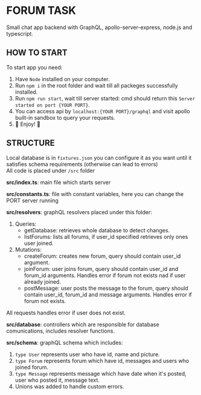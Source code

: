 # FORUM TASK

Small chat app backend with GraphQL, apollo-server-express, node.js and typescript.

## HOW TO START

To start app you need:

1. Have `Node` installed on your computer.
2. Run `npm i` in the root folder and wait till all packeges successfully installed.
3. Run `npm run start`, wait till server started: cmd should return this `Server started on port {YOUR PORT}`.
4. You can access api by `localhost:{YOUR PORT}/graphql` and visit apollo built-in sandbox to query your requests.
5. 🎉 Enjoy! 🎉

## STRUCTURE

Local database is in `fixtures.json` you can configure it as you want until it satisfies schema requirements (otherwise can lead to errors)  
All code is placed under `/src` folder

**src/index.ts**: main file which starts server

**src/constants.ts**: file with constant variables, here you can change the PORT server running

**src/resolvers**: graphQL resolvers placed under this folder:

1. Queries:
   - getDatabase: retrieves whole database to detect changes.
   - listForums: lists all forums, if user_id specified retrieves only ones user joined.
2. Mutations:
   - createForum: creates new forum, query should contain user_id argument.
   - joinForum: user joins forum, query should contain user_id and forum_id arguments. Handles error if forum not exists nad if user already joined.
   - postMessage: user posts the message to the forum, query should contain user_id, forum_id and message arguments. Handles error if forum not exists.

All requests handles error if user does not exist.

**src/database**: controllers which are responsible for database comunications, includes resolver functions.

**src/schema**: graphQL schema which includes:

1. `type User` represents user who have id, name and picture.
2. `type Forum` represents forum which have id, messages and users who joined forum.
3. `type Message` represents message which have date when it's posted, user who posted it, message text.
4. Unions was added to handle custom errors.

